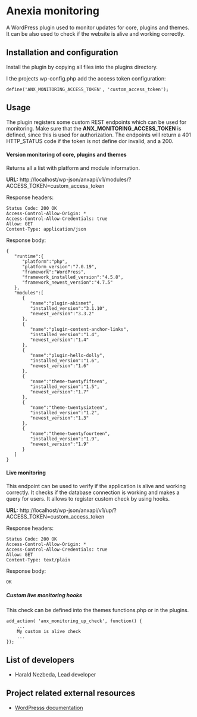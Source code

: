 # Anexia monitoring

A WordPress plugin used to monitor updates for core, plugins and themes. It can be also used to check if the website
is alive and working correctly.

## Installation and configuration

Install the plugin by copying all files into the plugins directory.

I the projects wp-config.php add the access token configuration:
```
define('ANX_MONITORING_ACCESS_TOKEN', 'custom_access_token');
```

## Usage

The plugin registers some custom REST endpoints which can be used for monitoring. Make sure that the
**ANX_MONITORING_ACCESS_TOKEN** is defined, since this is used for authorization. The endpoints will return a 401
HTTP_STATUS code if the token is not define dor invalid, and a 200.

#### Version monitoring of core, plugins and themes

Returns all a list with platform and module information.

**URL:** http://localhost/wp-json/anxapi/v1/modules/?ACCESS_TOKEN=custom_access_token

Response headers:
```
Status Code: 200 OK
Access-Control-Allow-Origin: *
Access-Control-Allow-Credentials: true
Allow: GET
Content-Type: application/json
```

Response body:
```
{
   "runtime":{
      "platform":"php",
      "platform_version":"7.0.19",
      "framework":"WordPress",
      "framework_installed_version":"4.5.8",
      "framework_newest_version":"4.7.5"
   },
   "modules":[
      {
         "name":"plugin-akismet",
         "installed_version":"3.1.10",
         "newest_version":"3.3.2"
      },
      {
         "name":"plugin-content-anchor-links",
         "installed_version":"1.4",
         "newest_version":"1.4"
      },
      {
         "name":"plugin-hello-dolly",
         "installed_version":"1.6",
         "newest_version":"1.6"
      },
      {
         "name":"theme-twentyfifteen",
         "installed_version":"1.5",
         "newest_version":"1.7"
      },
      {
         "name":"theme-twentysixteen",
         "installed_version":"1.2",
         "newest_version":"1.3"
      },
      {
         "name":"theme-twentyfourteen",
         "installed_version":"1.9",
         "newest_version":"1.9"
      }
   ]
}
```


#### Live monitoring

This endpoint can be used to verify if the application is alive and working correctly. It checks if the database
connection is working and makes a query for users. It allows to register custom check by using hooks.

**URL:** http://localhost/wp-json/anxapi/v1/up/?ACCESS_TOKEN=custom_access_token

Response headers:
```
Status Code: 200 OK
Access-Control-Allow-Origin: *
Access-Control-Allow-Credentials: true
Allow: GET
Content-Type: text/plain
```

Response body:
```
OK
```
##### Custom live monitoring hooks

This check can be defined into the themes functions.php or in the plugins.
```
add_action( 'anx_monitoring_up_check', function() {
    ...
    My custom is alive check
    ...
});
```

## List of developers

* Harald Nezbeda, Lead developer

## Project related external resources

* [WordPresss documentation](https://developer.wordpress.org/reference/)
